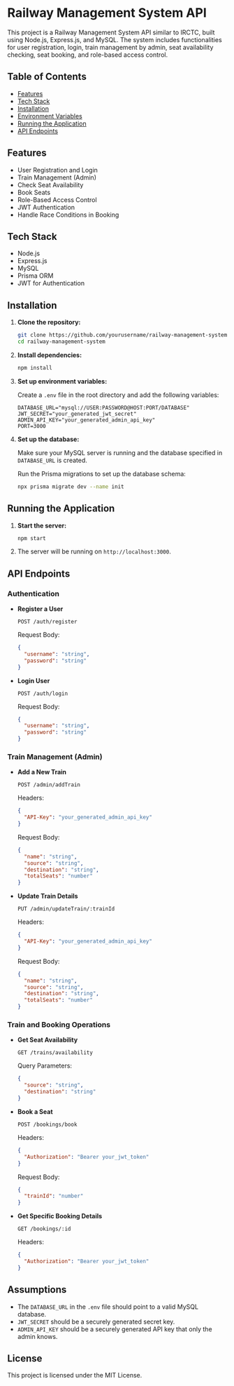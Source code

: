# Railway Management System API

This project is a Railway Management System API similar to IRCTC, built using Node.js, Express.js, and MySQL. The system includes functionalities for user registration, login, train management by admin, seat availability checking, seat booking, and role-based access control.

## Table of Contents

- [Features](#features)
- [Tech Stack](#tech-stack)
- [Installation](#installation)
- [Environment Variables](#environment-variables)
- [Running the Application](#running-the-application)
- [API Endpoints](#api-endpoints)

## Features

- User Registration and Login
- Train Management (Admin)
- Check Seat Availability
- Book Seats
- Role-Based Access Control
- JWT Authentication
- Handle Race Conditions in Booking

## Tech Stack

- Node.js
- Express.js
- MySQL
- Prisma ORM
- JWT for Authentication

## Installation

1. **Clone the repository:**

   ```sh
   git clone https://github.com/yourusername/railway-management-system.git
   cd railway-management-system
   ```

2. **Install dependencies:**

   ```sh
   npm install
   ```

3. **Set up environment variables:**

   Create a `.env` file in the root directory and add the following variables:

   ```env
   DATABASE_URL="mysql://USER:PASSWORD@HOST:PORT/DATABASE"
   JWT_SECRET="your_generated_jwt_secret"
   ADMIN_API_KEY="your_generated_admin_api_key"
   PORT=3000
   ```

4. **Set up the database:**

   Make sure your MySQL server is running and the database specified in `DATABASE_URL` is created.

   Run the Prisma migrations to set up the database schema:

   ```sh
   npx prisma migrate dev --name init
   ```

## Running the Application

1. **Start the server:**

   ```sh
   npm start
   ```

2. The server will be running on `http://localhost:3000`.

## API Endpoints

### Authentication

- **Register a User**

  ```
  POST /auth/register
  ```

  Request Body:

  ```json
  {
    "username": "string",
    "password": "string"
  }
  ```

- **Login User**

  ```
  POST /auth/login
  ```

  Request Body:

  ```json
  {
    "username": "string",
    "password": "string"
  }
  ```

### Train Management (Admin)

- **Add a New Train**

  ```
  POST /admin/addTrain
  ```

  Headers:

  ```json
  {
    "API-Key": "your_generated_admin_api_key"
  }
  ```

  Request Body:

  ```json
  {
    "name": "string",
    "source": "string",
    "destination": "string",
    "totalSeats": "number"
  }
  ```

- **Update Train Details**

  ```
  PUT /admin/updateTrain/:trainId
  ```

  Headers:

  ```json
  {
    "API-Key": "your_generated_admin_api_key"
  }
  ```

  Request Body:

  ```json
  {
    "name": "string",
    "source": "string",
    "destination": "string",
    "totalSeats": "number"
  }
  ```

### Train and Booking Operations

- **Get Seat Availability**

  ```
  GET /trains/availability
  ```

  Query Parameters:

  ```json
  {
    "source": "string",
    "destination": "string"
  }
  ```

- **Book a Seat**

  ```
  POST /bookings/book
  ```

  Headers:

  ```json
  {
    "Authorization": "Bearer your_jwt_token"
  }
  ```

  Request Body:

  ```json
  {
    "trainId": "number"
  }
  ```

- **Get Specific Booking Details**

  ```
  GET /bookings/:id
  ```

  Headers:

  ```json
  {
    "Authorization": "Bearer your_jwt_token"
  }
  ```

## Assumptions

- The `DATABASE_URL` in the `.env` file should point to a valid MySQL database.
- `JWT_SECRET` should be a securely generated secret key.
- `ADMIN_API_KEY` should be a securely generated API key that only the admin knows.

## License

This project is licensed under the MIT License.
